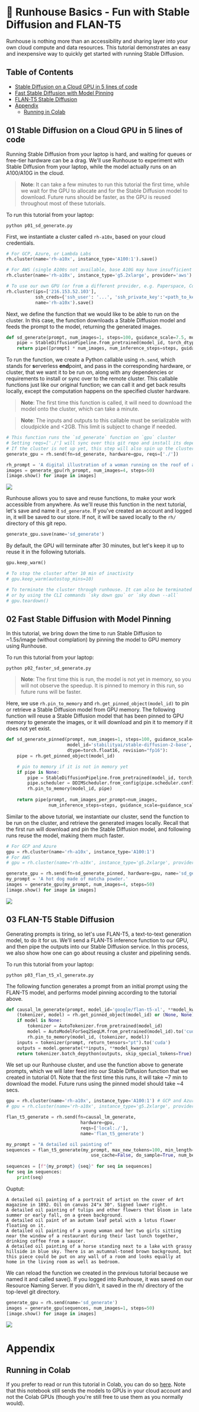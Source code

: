 # 🐣 Runhouse Basics - Fun with Stable Diffusion and FLAN-T5

Runhouse is nothing more than an accessibility and sharing
layer into your own cloud compute and data resources. This tutorial 
demonstrates an easy and inexpensive way to quickly get started with
running Stable Diffusion.

## Table of Contents
- [Stable Diffusion on a Cloud GPU in 5 lines of code](#01-stable-diffusion-on-a-cloud-gpu-in-5-lines-of-code)
- [Fast Stable Diffusion with Model Pinning](#02-fast-stable-diffusion-with-model-pinning)
- [FLAN-T5 Stable Diffusion](#03-flan-t5-stable-diffusion)
- [Appendix](#appendix)
    - [Running in Colab](#running-in-colab)


## 01 Stable Diffusion on a Cloud GPU in 5 lines of code

[//]: # (TODO add hardware instructions)

Running Stable Diffusion from your laptop is hard, and waiting for queues or 
free-tier hardware can be a drag. We'll use Runhouse to experiment with Stable 
Diffusion from your laptop, while the model actually runs on an A100/A10G
in the cloud. 

> **Note**:
It can take a few minutes to run this tutorial the first time, while we wait
for the GPU to allocate and for the Stable Diffusion model to download.
Future runs should be faster, as the GPU is reused throughout most of these
tutorials. 

To run this tutorial from your laptop:
```commandline
python p01_sd_generate.py
```

First, we instantiate a cluster called `rh-a10x`, based on your cloud credentials. 

```python
# For GCP, Azure, or Lambda Labs
rh.cluster(name='rh-a10x', instance_type='A100:1').save()

# For AWS (single A100s not available, base A10G may have insufficient CPU RAM)
rh.cluster(name='rh-a10x', instance_type='g5.2xlarge', provider='aws').save()

# To use our own GPU (or from a different provider, e.g. Paperspace, Coreweave)
rh.cluster(ips=['216.153.52.103'], 
           ssh_creds={'ssh_user': '...', 'ssh_private_key':'<path_to_key>'},
           name='rh-a10x').save()
```

Next, we define the function that we would like to be able to run on the
cluster. In this case, the function downloads a Stable Diffusion model and
feeds the prompt to the model, returning the generated images.

```python
def sd_generate(prompt, num_images=1, steps=100, guidance_scale=7.5, model_id='stabilityai/stable-diffusion-2-base'):
    pipe = StableDiffusionPipeline.from_pretrained(model_id, torch_dtype=torch.float16, revision='fp16').to('cuda')
    return pipe([prompt] * num_images, num_inference_steps=steps, guidance_scale=guidance_scale).images
```

To run the function, we create a Python callable using `rh.send`, which stands
for **s**erverless **end**point, and pass in the corresponding hardware, or
cluster, that we want it to be run on, along with any dependencies or
requirements to install or sync over to the remote cluster. This callable
functions just like our original function; we can call it and get back results
locally, except the computation happens on the specified cluster hardware.

> **Note**:
The first time this function is called, it will need to download the model onto the cluster, which can take a minute.

> **Note**:
The inputs and outputs to this callable must be serializable with cloudpickle
and <2GB. This limit is subject to change if needed.

```python
# This function runs the `sd_generate` function on `gpu` cluster
# Setting reqs=['./'] will sync over this git repo and install its dependencies
# If the cluster is not up yet, this step will also spin up the cluster
generate_gpu = rh.send(fn=sd_generate, hardware=gpu, reqs=['./'])

rh_prompt = 'A digital illustration of a woman running on the roof of a house.'
images = generate_gpu(rh_prompt, num_images=4, steps=50)
[image.show() for image in images]
```

![](assets/p01_output.png)

Runhouse allows you to save and reuse functions, to make your work accessible
from anywhere. As we'll reuse this function in the next tutorial, let's save
and name it `sd_generate`. If you've created an account and logged in, it will
be saved to our store. If not, it will be saved locally to the `rh/` directory
of this git repo.

```python
generate_gpu.save(name='sd_generate')
```

By default, the GPU will terminate after 30 minutes, but let's keep it up to reuse it in the following tutorials.

```python
gpu.keep_warm()

# To stop the cluster after 10 min of inactivity
# gpu.keep_warm(autostop_mins=10)

# To terminate the cluster through runhouse. It can also be terminated directly through the cloud provider
# or by using the CLI commands `sky down gpu` or `sky down --all`
# gpu.teardown()  
```

## 02 Fast Stable Diffusion with Model Pinning

In this tutorial, we bring down the time to run Stable Diffusion to ~1.5s/image
 (without complation) by pinning the model to GPU memory using Runhouse.

To run this tutorial from your laptop:
```commandline
python p02_faster_sd_generate.py
```

> **Note**:
The first time this is run, the model is not yet in memory, so you will not
observe the speedup. It is pinned to memory in this run, so future runs will
be faster.

Here, we use  `rh.pin_to_memory` and `rh.get_pinned_object(model_id)` to pin or
retrieve a Stable Diffusion model from GPU memory. The following function will
reuse a Stable Diffusion model that has been pinned to GPU memory to generate the
images, or it will download and pin it to memory if it does not yet exist.

```python
def sd_generate_pinned(prompt, num_images=1, steps=100, guidance_scale=7.5,
                       model_id='stabilityai/stable-diffusion-2-base',
                       dtype=torch.float16, revision="fp16"):
    pipe = rh.get_pinned_object(model_id)

    # pin to memory if it is not in memory yet
    if pipe is None:
        pipe = StableDiffusionPipeline.from_pretrained(model_id, torch_dtype=dtype, revision=revision).to("cuda")
        pipe.scheduler = DDIMScheduler.from_config(pipe.scheduler.config)
        rh.pin_to_memory(model_id, pipe)
    
    return pipe(prompt, num_images_per_prompt=num_images,
                num_inference_steps=steps, guidance_scale=guidance_scale).images
```

Similar to the above tutorial, we instantiate our cluster, send the function to
be run on the cluster, and retrieve the generated images locally. Recall that the first run will download and pin the Stable Diffusion model, and following
runs reuse the model, making them much faster.

```python
# For GCP and Azure
gpu = rh.cluster(name='rh-a10x', instance_type='A100:1')
# For AWS
# gpu = rh.cluster(name='rh-a10x', instance_type='g5.2xlarge', provider='aws')

generate_gpu = rh.send(fn=sd_generate_pinned, hardware=gpu, name='sd_generate').save()
my_prompt = 'A hot dog made of matcha powder.'
images = generate_gpu(my_prompt, num_images=4, steps=50)
[image.show() for image in images]
```

![](assets/p02_output.png)

## 03 FLAN-T5 Stable Diffusion

Generating prompts is tiring, so let's use FLAN-T5, a text-to-text generation
model, to do it for us. We'll send a FLAN-T5 inference function to our GPU, and
then pipe the outputs into our Stable Diffusion service. In this process, we
also show how one can go about reusing a cluster and pipelining sends.

To run this tutorial from your laptop:
```commandline
python p03_flan_t5_xl_generate.py
```

The following function generates a prompt from an initial prompt using the
FLAN-T5 model, and performs model pinning according to the tutorial above.

```python
def causal_lm_generate(prompt, model_id='google/flan-t5-xl', **model_kwargs):
    (tokenizer, model) = rh.get_pinned_object(model_id) or (None, None)
    if model is None:
        tokenizer = AutoTokenizer.from_pretrained(model_id)
        model = AutoModelForSeq2SeqLM.from_pretrained(model_id).to('cuda')
        rh.pin_to_memory(model_id, (tokenizer, model))
    inputs = tokenizer(prompt, return_tensors="pt").to('cuda')
    outputs = model.generate(**inputs, **model_kwargs)
    return tokenizer.batch_depython(outputs, skip_special_tokens=True)
```

We set up our Runhouse cluster, and use the function above to generate prompts,
 which we will later feed into our Stable Diffusion function that we created in
tutorial 01. Note that the first time this runs, it will take ~7 min to
download the model. Future runs using the pinned model should take ~4 secs.

```python
gpu = rh.cluster(name='rh-a10x', instance_type='A100:1') # GCP and Azure
# gpu = rh.cluster(name='rh-a10x', instance_type='g5.2xlarge', provider='aws')  # On AWS

flan_t5_generate = rh.send(fn=causal_lm_generate,
                            hardware=gpu,
                            reqs=['local:./'],
                            name='flan_t5_generate')

my_prompt = "A detailed oil painting of"
sequences = flan_t5_generate(my_prompt, max_new_tokens=100, min_length=20, temperature=2.0, repetition_penalty=3.0,
                                use_cache=False, do_sample=True, num_beams=3, num_return_sequences=4)
                                
sequences = [f"{my_prompt} {seq}" for seq in sequences]
for seq in sequences:
    print(seq)
```

Ouptut:
```
A detailed oil painting of a portrait of artist on the cover of Art magazine in 1892. Oil on canvas 24"x 30". Signed lower right.
A detailed oil painting of tulips and other flowers that bloom in late summer or early fall, on a green background. 
A detailed oil paint of an autumn leaf petal with a lotus flower floating on it.
A detailed oil painting of a young woman and her two girls sitting near the window of a restaurant during their last lunch together, drinking coffee from a saucer.
A detailed oil painting of a horse standing next to a lake with grassy hillside in blue sky. There is an autumnal-toned brown background, but this piece could be put on any wall of a room and looks equally at home in the living room as well as bedroom.
```

We can reload the function we created in the previous tutorial because we named it and called save().
If you logged into Runhouse, it was saved on our Resource Naming Server. If you didn't, it saved in
the rh/ directory of the top-level git directory.

```python
generate_gpu = rh.send(name='sd_generate')
images = generate_gpu(sequences, num_images=1, steps=50)
[image.show() for image in images]
```
![](assets/p03_output.png)

# Appendix

## Running in Colab

If you prefer to read or run this tutorial in Colab, you can do so 
[here](https://colab.research.google.com/github/run-house/tutorials/blob/main/t01_Stable_Diffusion/x01_Colab_Stable_Diffusion.ipynb).
Note that this notebook still sends the models to GPUs in your cloud account and not
the Colab GPUs (though you're still free to use them as you normally would). 